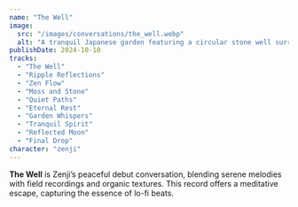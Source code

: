 ```yaml
---
name: "The Well"
image:
  src: "/images/conversations/the_well.webp"
  alt: "A tranquil Japanese garden featuring a circular stone well surrounded by moss with soft ripples in the water reflecting warm sunlight, creating a calm and meditative atmosphere."
publishDate: 2024-10-10
tracks:
  - "The Well"
  - "Ripple Reflections"
  - "Zen Flow"
  - "Moss and Stone"
  - "Quiet Paths"
  - "Eternal Rest"
  - "Garden Whispers"
  - "Tranquil Spirit"
  - "Reflected Moon"
  - "Final Drop"
character: "zenji"
---
```


**The Well** is Zenji’s peaceful debut conversation, blending serene melodies with field recordings and organic textures. This record offers a meditative escape, capturing the essence of lo-fi beats.
